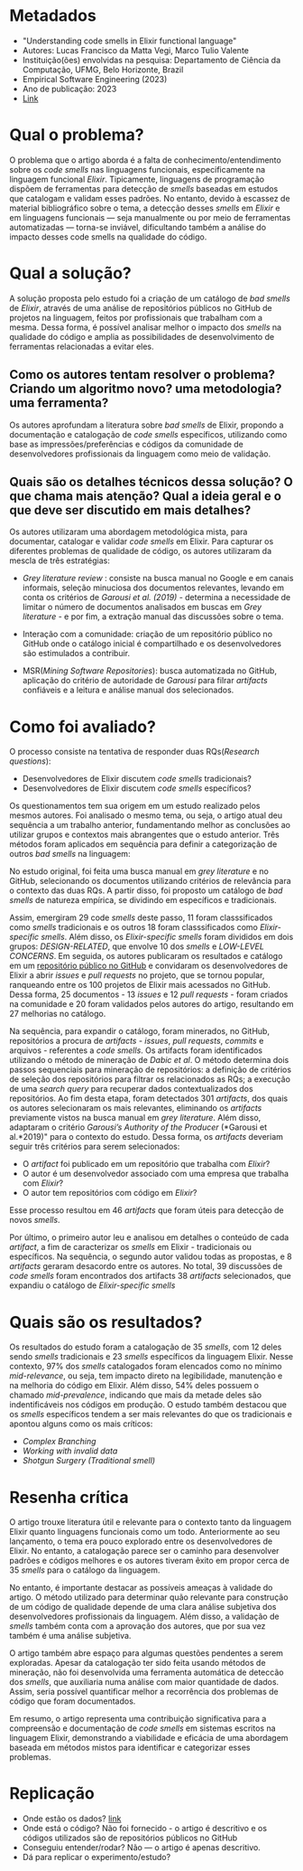 
# Metadados

* "Understanding code smells in Elixir functional language"
* Autores: Lucas Francisco da Matta Vegi, Marco Tulio Valente
* Instituição(ões) envolvidas na pesquisa: Departamento de Ciência da Computação, UFMG, Belo Horizonte, Brazil
* Empirical Software Engineering (2023)
* Ano de publicação: 2023
* [Link](https://drive.google.com/file/d/1gsiK-rznKEqKNLAStBFddSxh13L6pd78/view?usp=drive_link)

# Qual o problema?

O problema que o artigo aborda é a falta de conhecimento/entendimento
sobre os *code smells* nas linguagens funcionais, especificamente na
linguagem funcional *Elixir*. Tipicamente, linguagens de programação dispõem de ferramentas para detecção de 
*smells* baseadas em estudos que catalogam e validam esses padrões. No entanto, devido à escassez de material 
bibliográfico sobre o tema, a detecção desses *smells* em *Elixir* e em linguagens 
funcionais — seja manualmente ou por meio de ferramentas automatizadas — torna-se inviável, 
dificultando também a análise do impacto desses code smells na qualidade do código. 


# Qual a solução?

A solução proposta pelo estudo foi a criação de um catálogo de
*bad smells* de *Elixir*, através de uma análise de repositórios públicos
no GitHub de projetos na linguagem, feitos por profissionais que trabalham com a mesma. 
Dessa forma, é possível analisar melhor o impacto dos *smells* na qualidade do código e amplia as possibilidades 
de desenvolvimento de ferramentas relacionadas a evitar eles.


## Como os autores tentam resolver o problema? Criando um algoritmo novo? uma metodologia? uma ferramenta? 

Os autores aprofundam a literatura sobre *bad smells* de Elixir,
propondo a documentação e catalogação de *code smells* específicos, utilizando como base as 
impressões/preferências e códigos da comunidade de desenvolvedores profissionais da
linguagem como meio de validação.

## Quais são os detalhes técnicos dessa solução? O que chama mais atenção? Qual a ideia geral e o que deve ser discutido em mais detalhes?

Os autores utilizaram uma abordagem metodológica mista, para
documentar, catalogar e validar *code smells* em Elixir. Para
capturar os diferentes problemas de qualidade de código, os
autores utilizaram da mescla de três estratégias:

* *Grey literature review* : consiste na busca manual no Google e
em canais informais, seleção minuciosa dos documentos
relevantes, levando em conta os critérios de *Garousi et al. (2019)* - determina 
a necessidade de limitar o número de documentos analisados em buscas em *Grey literature* - e por fim, 
a extração manual das discussões sobre o tema.

* Interação com a comunidade: criação de um repositório público
no GitHub onde o catálogo inicial é compartilhado e os
desenvolvedores são estimulados a contribuir.

* MSR(*Mining Software Repositories*): busca automatizada no
GitHub, aplicação do critério de autoridade de *Garousi* para
filrar *artifacts* confiáveis e a leitura e análise manual dos
selecionados.

# Como foi avaliado?

O processo consiste na tentativa de responder duas RQs(*Research
questions*):
* Desenvolvedores de Elixir discutem *code smells* tradicionais?
* Desenvolvedores de Elixir discutem *code smells* específicos?

Os questionamentos tem sua origem em um estudo realizado pelos
mesmos autores. Foi analisado o mesmo tema, ou seja, o artigo
atual deu
sequência a um trabalho anterior, fundamentando melhor as conclusões
ao utilizar grupos e contextos mais abrangentes que o estudo
anterior. Três métodos foram aplicados em sequência para definir a
categorização de outros *bad smells* na linguagem:


No estudo original, foi feita uma busca manual em
*grey literature* e no GitHub, selecionando os documentos utilizando critérios de
relevância para o contexto das duas RQs. A partir disso, foi
proposto um catálogo de *bad smells* de natureza empírica, se dividindo em específicos e
tradicionais. 

Assim, emergiram 29 code *smells* deste passo, 11 foram classsificados como 
*smells* tradicionais e os outros 18 foram classsificados como *Elixir-specific smells*.
Além disso, os *Elixir-specific smells* foram divididos em dois grupos: *DESIGN-RELATED*, 
que envolve 10 dos *smells* e *LOW-LEVEL CONCERNS*. Em seguida, os autores publicaram os resultados e catálogo em
um [repositório público no GitHub](https://github.com/lucasvegi/Elixir-Code-Smells.git) e convidaram os desenvolvedores
de Elixir a abrir *issues* e *pull requests* no projeto, que se tornou popular,
ranqueando entre os 100 projetos de Elixir mais acessados no
GitHub. Dessa forma, 25 documentos - 13 *issues* e 12 *pull
requests* - foram criados na comunidade e 20 foram validados pelos
autores do artigo, resultando em 27 melhorias no catálogo.

Na sequência, para expandir o catálogo, foram minerados, no GitHub,
repositórios a procura de *artifacts* - *issues*, *pull requests*,
*commits* e arquivos - referentes a *code smells*. 
Os artifacts foram identificados utilizando o
método de mineração de *Dabic et al*. O método determina dois passos 
sequenciais para mineração de repositórios: a definição de critérios de 
seleção dos repositórios para filtrar os relacionados as RQs; a execução de uma
*search query* para recuperar dados contextualizados dos repositórios. Ao fim desta etapa, foram detectados 
301 *artifacts*, dos quais os autores selecionaram os mais relevantes, 
eliminando os *artifacts* previamente vistos na busca manual em *grey literature*. Além disso, adaptaram o critério 
*Garousi’s Authority of the Producer* (*Garousi et al.*2019)" para o contexto do estudo. Dessa forma, os *artifacts* deveriam 
seguir três critérios para serem selecionados:

* O *artifact* foi publicado em um repositório que trabalha com *Elixir*?
* O autor é um desenvolvedor associado com uma empresa que trabalha com *Elixir*?
* O autor tem repositórios com código em *Elixir*? 

Esse processo resultou em 46 *artifacts* que foram úteis para detecção de novos *smells*.

Por último, o primeiro autor leu e analisou em detalhes o
conteúdo de cada *artifact*, a fim de caracterizar os *smells* em
Elixir - tradicionais ou específicos. Na sequência, o segundo
autor validou todas as propostas, e 8 *artifacts* geraram desacordo entre os autores. No total, 39 discussões de *code smells* foram encontrados dos artifacts
38 *artifacts* selecionados, que expandiu o catálogo de *Elixir-specific smells*

# Quais são os resultados?

Os resultados do estudo foram a catalogação de 35 *smells*,
com 12 deles sendo *smells* tradicionais e 23 *smells* específicos da
linguagem Elixir. Nesse contexto, 97% dos *smells* catalogados foram
elencados como no mínimo *mid-relevance*, ou seja, tem impacto
direto na legibilidade, manutenção e na melhoria do código em
Elixir. Além disso, 54% deles possuem o chamado *mid-prevalence*,
indicando que mais da metade deles são indentificáveis nos
códigos em produção.
O estudo também destacou que os *smells* específicos tendem a ser
mais relevantes do que os tradicionais e apontou alguns como os
mais críticos:
* *Complex Branching*
* *Working with invalid data*
* *Shotgun Surgery (Traditional smell)*

# Resenha crítica

O artigo trouxe literatura útil e relevante para o contexto tanto
da linguagem Elixir quanto linguagens funcionais como um todo.
Anteriormente ao seu lançamento, o
tema era pouco explorado entre os desenvolvedores de Elixir. No
entanto, a catalogação parece ser o caminho para desenvolver
padrões e códigos melhores e os autores tiveram êxito em propor
cerca de 35 *smells* para o catálogo da linguagem.

No entanto, é importante destacar as possíveis ameaças à validade do
artigo. O método utilizado para determinar quão relevante para
construção de um código de qualidade depende de uma clara análise
subjetiva dos desenvolvedores profissionais da linguagem. Além
disso, a validação de *smells* também conta com a aprovação dos
autores, que por sua vez também é uma análise subjetiva.

O artigo também abre espaço para algumas questões pendentes a
serem exploradas. Apesar da catalogação ter sido feita usando
métodos de mineração, não foi desenvolvida uma ferramenta
automática de deteccão dos *smells*, que auxiliaria numa análise
com maior quantidade de dados. Assim, seria possível quantificar
melhor a recorrência dos problemas de código que foram
documentados.

Em resumo, o artigo representa uma contribuição significativa para a compreensão e documentação de 
*code smells* em sistemas escritos na linguagem Elixir, demonstrando a viabilidade e eficácia de 
uma abordagem baseada em métodos mistos para identificar e categorizar esses problemas.

# Replicação

* Onde estão os dados? [link](https://github.com/lucasvegi/Elixir-Code-Smells.git) 
* Onde está o código? Não foi fornecido - o artigo é descritivo e os códigos utilizados são de repositórios públicos no GitHub
* Conseguiu entender/rodar? Não — o artigo é apenas descritivo.
* Dá para replicar o experimento/estudo? 
